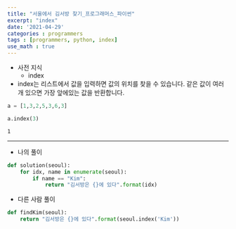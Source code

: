 ```yaml
---
title: "서울에서 김서방 찾기_프로그래머스_파이썬"
excerpt: "index"
date: '2021-04-29'
categories : programmers
tags : [programmers, python, index]
use_math : true
---
```




* 사전 지식
    * index
* index는 리스트에서 값을 입력하면 값의 위치를 찾을 수 있습니다. 같은 값이 여러개 있으면 가장 앞에있는 값을 반환합니다.


```python
a = [1,3,2,5,3,6,3]
```


```python
a.index(3)
```




    1



---

* 나의 풀이


```python
def solution(seoul):
    for idx, name in enumerate(seoul):
        if name == "Kim":
            return "김서방은 {}에 있다".format(idx)
```

* 다른 사람 풀이


```python
def findKim(seoul):
    return "김서방은 {}에 있다".format(seoul.index('Kim'))
```
